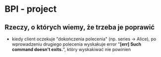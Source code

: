 # BPI - project
## Rzeczy, o których wiemy, że trzeba je poprawić

- kiedy client oczekuje "dokończenia polecenia" (np. series -> Alice), po wprowadzeniu drugiego polecenia wyskakuje error "**[err] Such command doesn't exits.**", który wyskakiwać nie powinien
